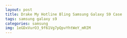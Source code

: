 ```yaml
---
layout: post
title: Drake My Hotline Bling Samsung Galaxy S9 Case
tags: samsung galaxy s9
categories: samsung
img: 1eGDxVurO3_9f61Vg7pQpvYhtWeY_mRIM
---
```

